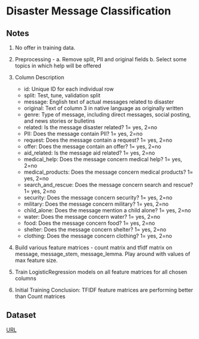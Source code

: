 # Disaster Message Classification

## Notes

1. No offer in training data.
2. Preprocessing -
    a. Remove split, PII and original fields
    b. Select some topics in which help will be offered

3. Column Description
    - id: Unique ID for each individual row
    - split: Test, tune, validation split
    - message: English text of actual messages related to disaster
    - original: Text of column 3 in native language as originally written
    - genre: Type of message, including direct messages, social posting, and news stories or bulletins
    - related: Is the message disaster related? 1= yes, 2=no
    - PII: Does the message contain PII? 1= yes, 2=no
    - request: Does the message contain a request? 1= yes, 2=no
    - offer: Does the message contain an offer? 1= yes, 2=no
    - aid_related: Is the message aid related? 1= yes, 2=no
    - medical_help: Does the message concern medical help? 1= yes, 2=no
    - medical_products: Does the message concern medical products? 1= yes, 2=no
    - search_and_rescue: Does the message concern search and rescue? 1= yes, 2=no
    - security: Does the message concern security? 1= yes, 2=no
    - military: Does the message concern military? 1= yes, 2=no
    - child_alone: Does the message mention a child alone? 1= yes, 2=no
    - water: Does the message concern water? 1= yes, 2=no
    - food: Does the message concern food? 1= yes, 2=no
    - shelter: Does the message concern shelter? 1= yes, 2=no
    - clothing: Does the message concern clothing? 1= yes, 2=no

4. Build various feature matrices - count matrix and tfidf matrix on message, message_stem, message_lemma. Play around with values of max feature size.
5. Train LogisticRegression models on all feature matrices for all chosen columns
6. Initial Training Conclusion: TFIDF feature matrices are performing better than Count matrices

## Dataset

[URL](https://appen.com/datasets/combined-disaster-response-data/)

